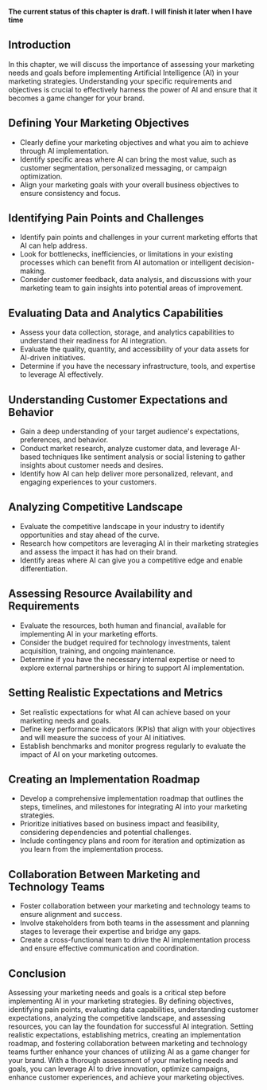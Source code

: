 **The current status of this chapter is draft. I will finish it later when I have time**

Introduction
------------

In this chapter, we will discuss the importance of assessing your marketing needs and goals before implementing Artificial Intelligence (AI) in your marketing strategies. Understanding your specific requirements and objectives is crucial to effectively harness the power of AI and ensure that it becomes a game changer for your brand.

Defining Your Marketing Objectives
----------------------------------

* Clearly define your marketing objectives and what you aim to achieve through AI implementation.
* Identify specific areas where AI can bring the most value, such as customer segmentation, personalized messaging, or campaign optimization.
* Align your marketing goals with your overall business objectives to ensure consistency and focus.

Identifying Pain Points and Challenges
--------------------------------------

* Identify pain points and challenges in your current marketing efforts that AI can help address.
* Look for bottlenecks, inefficiencies, or limitations in your existing processes which can benefit from AI automation or intelligent decision-making.
* Consider customer feedback, data analysis, and discussions with your marketing team to gain insights into potential areas of improvement.

Evaluating Data and Analytics Capabilities
------------------------------------------

* Assess your data collection, storage, and analytics capabilities to understand their readiness for AI integration.
* Evaluate the quality, quantity, and accessibility of your data assets for AI-driven initiatives.
* Determine if you have the necessary infrastructure, tools, and expertise to leverage AI effectively.

Understanding Customer Expectations and Behavior
------------------------------------------------

* Gain a deep understanding of your target audience's expectations, preferences, and behavior.
* Conduct market research, analyze customer data, and leverage AI-based techniques like sentiment analysis or social listening to gather insights about customer needs and desires.
* Identify how AI can help deliver more personalized, relevant, and engaging experiences to your customers.

Analyzing Competitive Landscape
-------------------------------

* Evaluate the competitive landscape in your industry to identify opportunities and stay ahead of the curve.
* Research how competitors are leveraging AI in their marketing strategies and assess the impact it has had on their brand.
* Identify areas where AI can give you a competitive edge and enable differentiation.

Assessing Resource Availability and Requirements
------------------------------------------------

* Evaluate the resources, both human and financial, available for implementing AI in your marketing efforts.
* Consider the budget required for technology investments, talent acquisition, training, and ongoing maintenance.
* Determine if you have the necessary internal expertise or need to explore external partnerships or hiring to support AI implementation.

Setting Realistic Expectations and Metrics
------------------------------------------

* Set realistic expectations for what AI can achieve based on your marketing needs and goals.
* Define key performance indicators (KPIs) that align with your objectives and will measure the success of your AI initiatives.
* Establish benchmarks and monitor progress regularly to evaluate the impact of AI on your marketing outcomes.

Creating an Implementation Roadmap
----------------------------------

* Develop a comprehensive implementation roadmap that outlines the steps, timelines, and milestones for integrating AI into your marketing strategies.
* Prioritize initiatives based on business impact and feasibility, considering dependencies and potential challenges.
* Include contingency plans and room for iteration and optimization as you learn from the implementation process.

Collaboration Between Marketing and Technology Teams
----------------------------------------------------

* Foster collaboration between your marketing and technology teams to ensure alignment and success.
* Involve stakeholders from both teams in the assessment and planning stages to leverage their expertise and bridge any gaps.
* Create a cross-functional team to drive the AI implementation process and ensure effective communication and coordination.

Conclusion
----------

Assessing your marketing needs and goals is a critical step before implementing AI in your marketing strategies. By defining objectives, identifying pain points, evaluating data capabilities, understanding customer expectations, analyzing the competitive landscape, and assessing resources, you can lay the foundation for successful AI integration. Setting realistic expectations, establishing metrics, creating an implementation roadmap, and fostering collaboration between marketing and technology teams further enhance your chances of utilizing AI as a game changer for your brand. With a thorough assessment of your marketing needs and goals, you can leverage AI to drive innovation, optimize campaigns, enhance customer experiences, and achieve your marketing objectives.
